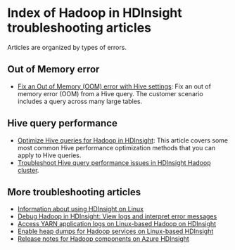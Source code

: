 <properties
	pageTitle="Hadoop stack trace error messages | Azure"
	description="Index of Hadoop stack trace error messages in HDInsight. Find the error in the list to see troubleshooting information."
	keywords="stack trace, error messages"
	services="hdinsight"
	documentationCenter="NA"
	authors="mumian"
	manager="jhubbard"
	editor="cgronlun"/>

<tags
	ms.service="hdinsight"
	ms.devlang="NA"
	ms.topic="article"
	ms.tgt_pltfrm="NA"
	ms.workload="big-data"
	ms.date="07/14/2016"
	wacn.date=""
	ms.author="rashimg;jgao"/>

# Index of Hadoop in HDInsight troubleshooting articles

Articles are organized by types of errors.

## Out of Memory error

* [Fix an Out of Memory (OOM) error with Hive settings](/documentation/articles/hdinsight-hadoop-hive-out-of-memory-error-oom/):
 	Fix an out of memory error (OOM) from a Hive query. The customer scenario includes a query across many large tables.

## Hive query performance

* [Optimize Hive queries for Hadoop in HDInsight](/documentation/articles/hdinsight-hadoop-optimize-hive-query-v1/): This article covers some most common Hive performance optimization methods that you can apply to Hive queries.
* [Troubleshoot Hive query performance issues in HDInsight Hadoop cluster](https://blogs.msdn.microsoft.com/bigdatasupport/2015/08/13/troubleshooting-hive-query-performance-in-hdinsight-hadoop-cluster/).

## More troubleshooting articles

* [Information about using HDInsight on Linux](/documentation/articles/hdinsight-hadoop-linux-information/)
* [Debug Hadoop in HDInsight: View logs and interpret error messages](/documentation/articles/hdinsight-debug-jobs/)
* [Access YARN application logs on Linux-based Hadoop on HDInsight](/documentation/articles/hdinsight-hadoop-access-yarn-app-logs-linux/)
* [Enable heap dumps for Hadoop services on Linux-based HDInsight](/documentation/articles/hdinsight-hadoop-collect-debug-heap-dump-linux/)
* [Release notes for Hadoop components on Azure HDInsight](/documentation/articles/hdinsight-release-notes/)
